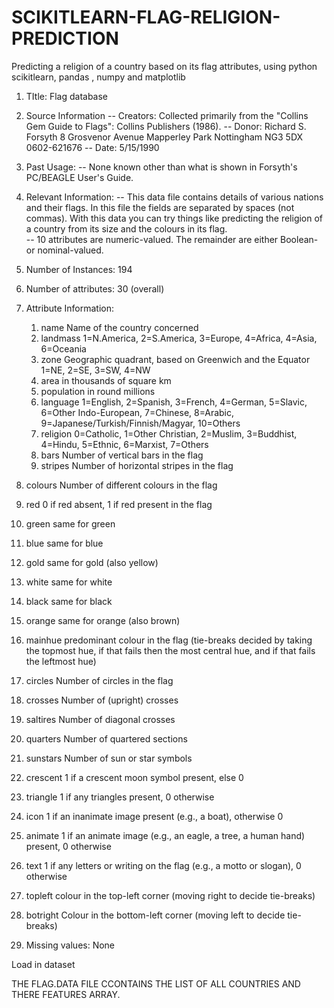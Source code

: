 # SCIKITLEARN-FLAG-RELIGION-PREDICTION
Predicting a religion of a country based on its flag attributes, using python scikitlearn, pandas , numpy and matplotlib

1. TItle: Flag database

2. Source Information
   -- Creators: Collected primarily from the "Collins Gem Guide to Flags":
      Collins Publishers (1986).
   -- Donor: Richard S. Forsyth 
             8 Grosvenor Avenue
             Mapperley Park
             Nottingham NG3 5DX
             0602-621676
   -- Date: 5/15/1990

3. Past Usage:
   -- None known other than what is shown in Forsyth's PC/BEAGLE User's Guide.

4. Relevant Information:
   -- This data file contains details of various nations and their flags.
      In this file the fields are separated by spaces (not commas).  With
      this data you can try things like predicting the religion of a country
      from its size and the colours in its flag.  
   -- 10 attributes are numeric-valued.  The remainder are either Boolean-
      or nominal-valued.

5. Number of Instances: 194

6. Number of attributes: 30 (overall)

7. Attribute Information:
   1. name	Name of the country concerned
   2. landmass	1=N.America, 2=S.America, 3=Europe, 4=Africa, 4=Asia, 6=Oceania
   3. zone	Geographic quadrant, based on Greenwich and the Equator
                1=NE, 2=SE, 3=SW, 4=NW
   4. area	in thousands of square km
   5. population	in round millions
   6. language 1=English, 2=Spanish, 3=French, 4=German, 5=Slavic, 6=Other 
               Indo-European, 7=Chinese, 8=Arabic, 
               9=Japanese/Turkish/Finnish/Magyar, 10=Others
   7. religion 0=Catholic, 1=Other Christian, 2=Muslim, 3=Buddhist, 4=Hindu,
               5=Ethnic, 6=Marxist, 7=Others
   8. bars     Number of vertical bars in the flag
   9. stripes  Number of horizontal stripes in the flag
  10. colours  Number of different colours in the flag
  11. red      0 if red absent, 1 if red present in the flag
  12. green    same for green
  13. blue     same for blue
  14. gold     same for gold (also yellow)
  15. white    same for white
  16. black    same for black
  17. orange   same for orange (also brown)
  18. mainhue  predominant colour in the flag (tie-breaks decided by taking
               the topmost hue, if that fails then the most central hue,
               and if that fails the leftmost hue)
  19. circles  Number of circles in the flag
  20. crosses  Number of (upright) crosses
  21. saltires Number of diagonal crosses
  22. quarters Number of quartered sections
  23. sunstars Number of sun or star symbols
  24. crescent 1 if a crescent moon symbol present, else 0
  25. triangle 1 if any triangles present, 0 otherwise
  26. icon     1 if an inanimate image present (e.g., a boat), otherwise 0
  27. animate  1 if an animate image (e.g., an eagle, a tree, a human hand)
               present, 0 otherwise
  28. text     1 if any letters or writing on the flag (e.g., a motto or
               slogan), 0 otherwise
  29. topleft  colour in the top-left corner (moving right to decide 
               tie-breaks)
  30. botright Colour in the bottom-left corner (moving left to decide 
               tie-breaks)

8. Missing values: None













Load in dataset



THE FLAG.DATA FILE CCONTAINS THE LIST OF ALL COUNTRIES AND THERE FEATURES ARRAY.




